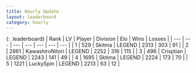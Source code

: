 ```yaml
---
title: Hourly Update
layout: leaderboard
category: hourly
---
```


{: .leaderboard}
| Rank | LV | Player | Division | Elo | Wins | Losses |
| --- | --- | --- | --- | --- | --- | --- |
| <span data-change="0">1</span> | 529 | <span title="ID: 402846">Skitma</span> | LEGEND | <span data-change="0">2313</span> | <span data-change="0">303</span> | <span data-change="0">91</span> |
| <span data-change="1">2</span> | 2861 | <span title="ID: 164871">KawashiroNitori</span> | LEGEND | <span data-change="0">2252</span> | <span data-change="0">316</span> | <span data-change="0">115</span> |
| <span data-change="-1">3</span> | 496 | <span title="ID: 665674">Crisptian</span> | LEGEND | <span data-change="-13">2243</span> | <span data-change="0">141</span> | <span data-change="1">49</span> |
| <span data-change="0">4</span> | 1695 | <span title="ID: 353063">Sktima</span> | LEGEND | <span data-change="-4">2224</span> | <span data-change="2">173</span> | <span data-change="1">70</span> |
| <span data-change="0">5</span> | 1221 | <span title="ID: 498412">LuckySpin</span> | LEGEND | <span data-change="0">2213</span> | <span data-change="0">63</span> | <span data-change="0">12</span> |